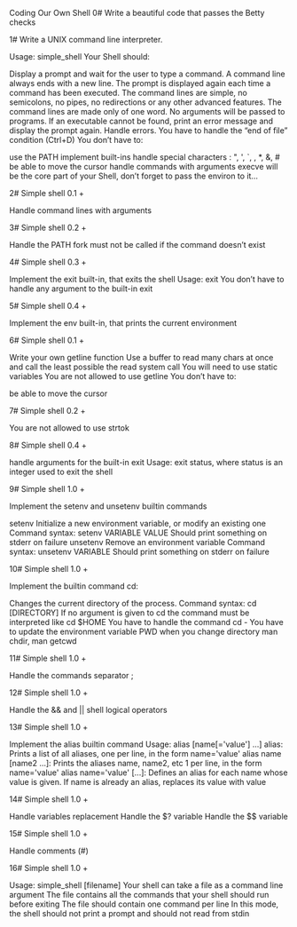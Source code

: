Coding Our Own Shell
0# Write a beautiful code that passes the Betty checks

1# Write a UNIX command line interpreter.

Usage: simple_shell
Your Shell should:

Display a prompt and wait for the user to type a command. A command line always ends with a new line.
The prompt is displayed again each time a command has been executed.
The command lines are simple, no semicolons, no pipes, no redirections or any other advanced features.
The command lines are made only of one word. No arguments will be passed to programs.
If an executable cannot be found, print an error message and display the prompt again.
Handle errors.
You have to handle the “end of file” condition (Ctrl+D)
You don’t have to:

use the PATH
implement built-ins
handle special characters : ", ', `, \, *, &, #
be able to move the cursor
handle commands with arguments
execve will be the core part of your Shell, don’t forget to pass the environ to it…

2# Simple shell 0.1 +

Handle command lines with arguments

3# Simple shell 0.2 +

Handle the PATH
fork must not be called if the command doesn’t exist

4# Simple shell 0.3 +

Implement the exit built-in, that exits the shell
Usage: exit
You don’t have to handle any argument to the built-in exit

5# Simple shell 0.4 +

Implement the env built-in, that prints the current environment

6# Simple shell 0.1 +

Write your own getline function
Use a buffer to read many chars at once and call the least possible the read system call
You will need to use static variables
You are not allowed to use getline
You don’t have to:

be able to move the cursor

7# Simple shell 0.2 +

You are not allowed to use strtok

8# Simple shell 0.4 +

handle arguments for the built-in exit
Usage: exit status, where status is an integer used to exit the shell

9# Simple shell 1.0 +

Implement the setenv and unsetenv builtin commands

setenv
Initialize a new environment variable, or modify an existing one
Command syntax: setenv VARIABLE VALUE
Should print something on stderr on failure
unsetenv
Remove an environment variable
Command syntax: unsetenv VARIABLE
Should print something on stderr on failure

10# Simple shell 1.0 +

Implement the builtin command cd:

Changes the current directory of the process.
Command syntax: cd [DIRECTORY]
If no argument is given to cd the command must be interpreted like cd $HOME
You have to handle the command cd -
You have to update the environment variable PWD when you change directory
man chdir, man getcwd

11# Simple shell 1.0 +

Handle the commands separator ;

12# Simple shell 1.0 +

Handle the && and || shell logical operators

13# Simple shell 1.0 +

Implement the alias builtin command
Usage: alias [name[='value'] ...]
alias: Prints a list of all aliases, one per line, in the form name='value'
alias name [name2 ...]: Prints the aliases name, name2, etc 1 per line, in the form name='value'
alias name='value' [...]: Defines an alias for each name whose value is given. If name is already an alias, replaces its value with value

14# Simple shell 1.0 +

Handle variables replacement
Handle the $? variable
Handle the $$ variable

15# Simple shell 1.0 +

Handle comments (#)

16# Simple shell 1.0 +

Usage: simple_shell [filename]
Your shell can take a file as a command line argument
The file contains all the commands that your shell should run before exiting
The file should contain one command per line
In this mode, the shell should not print a prompt and should not read from stdin
